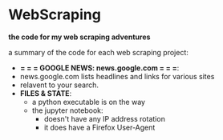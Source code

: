 # WebScraping

**the code for my web scraping adventures**

a summary of the code for each web scraping project:

* **= = =  GOOGLE NEWS:  news.google.com = = =**:  
* news.google.com lists headlines and links for various sites
* relavent to your search. 
* **FILES & STATE**: 
  * a python executable is on the way 
  * the jupyter notebook: 
    * doesn't have any IP address rotation
    * it does have a Firefox User-Agent

